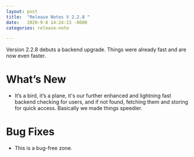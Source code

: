 ```yaml
---
layout: post
title:  "Release Notes V 2.2.8 "
date:   2020-9-8 14:24:13 -0600
categories: release-note

---
```

Version 2.2.8 debuts a backend upgrade. Things were already fast and are now even faster. 


# What’s New
- It’s a bird, it’s a plane, it's our further enhanced and lightning fast backend checking for users, and if not found, fetching them and storing for quick access. Basically we made things speedier. 




# Bug Fixes
- This is a bug-free zone.  


 